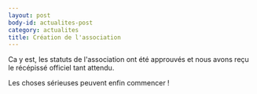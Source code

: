 ```yaml
---
layout: post
body-id: actualites-post
category: actualites
title: Création de l'association
---
```


Ca y est, les statuts de l'association ont été approuvés et nous avons reçu le récépissé officiel tant attendu.

Les choses sérieuses peuvent enfin commencer !
